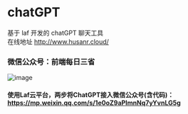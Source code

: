 # chatGPT
基于 laf 开发的 chatGPT 聊天工具   
在线地址 http://www.husanr.cloud/

### 微信公众号：前端每日三省
![image](https://user-images.githubusercontent.com/42695679/229454470-135b885a-02c6-47fb-8f8d-f0f9ca5f82a6.png)

#### 使用Laf云平台，两步将ChatGPT接入微信公众号(含代码)：https://mp.weixin.qq.com/s/1e0oZ9aPImnNq7yYvnLG5g

